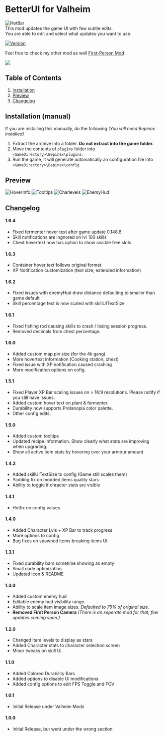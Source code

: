 
# BetterUI for Valheim
![HotBar](https://i.nyah.moe/R6KUG.png)  
This mod updates the game UI with few subtle edits.  
You are able to edit and select what updates you want to use. 

[![Version](https://img.shields.io/endpoint?color=success&label=Version&style=flat-square&url=https%3A%2F%2Fvalheim-modtracker.vercel.app%2Fnexusmods%2F189%2Fversion)](https://github.com/matias-kovero/BetterUI)

Feel free to check my other mod as well [First-Person Mod](https://valheim.thunderstore.io/package/Masa/FirstPerson/)  

[![](https://i.nyah.moe/Rb5tv.png)](https://zap-hosting.com/BetterUI)
## Table of Contents
1. [Installation](#Installation-(manual))
2. [Preview](#Preview)
3. [Changelog](#Changelog)  

## Installation (manual)

If you are installing this manually, do the following _(You will need Bepinex installed)_

1. Extract the archive into a folder. **Do not extract into the game folder.**
2. Move the contents of `plugins` folder into `<GameDirectory>\Bepinex\plugins`.
3. Run the game, it will generate automatically an configuration file into `<GameDirectory>\Bepinex\config`

## Preview
![HoverInfo](https://i.nyah.moe/Rbb2l.png)
![Tooltips](https://i.nyah.moe/Rwitl.png)
![Charlevels](https://i.nyah.moe/Rwk8I.png)
![EnemyHud](https://i.nyah.moe/RwNht.png)


## Changelog
#### 1.6.4
- Fixed fermenter hover text after game update 0.148.6
- Skill notifications are ingnored on lvl 100 skills
- Chest hovertext now has option to show avaible free slots.
#### 1.6.3
- Container hover text follows original format
- XP Notification customization (text size, extended information)
#### 1.6.2
- Fixed issues with enemyHud draw distance defaulting to smaller than game default
- Skill percentage text is now scaled with skillUITextSize
#### 1.6.1
- Fixed fishing rod causing skills to crash / losing session progress.
- Removed decimals from chest percentage.
#### 1.6.0
- Added custom map pin size (for the 4k gang)
- More hovertext information (Cooking station, chest)
- Fixed issue with XP notification caused crashing
- More modification options on cofig.
#### 1.5.1
- Fixed Player XP Bar scaling issues on > 16:9 resolutions. Please notify if you still have issues.
- Added custom hover text on plant & fermenter.
- Durability now supports Protanopia color palette.
- Other config edits.
#### 1.5.0
- Added custom tooltips
- Updated recipe information. Show clearly what stats are improving when upgrading.
- Show all active item stats by hovering over your armour amount.
#### 1.4.2
- Added skillUITextSize to config (Game still scales them)
- Padding fix on modded items quality stars
- Ability to toggle if chracter stats are visible 
#### 1.4.1
- Hotfix on config values
#### 1.4.0
- Added Character Lvls + XP Bar to track progress
- More options to config
- Bug fixes on spawned items breaking items UI
#### 1.3.1
- Fixed durability bars sometime showing as empty
- Small code optimization
- Updated Icon & README
#### 1.3.0
- Added custom enemy hud
- Editable enemy hud visibility range.
- Ability to scale item image sizes. _Defaulted to 75% of original size._
- **Removed First Person Camera** _(There is an seperate mod for that, few updates coming soon.)_
#### 1.2.0
- Changed item levels to display as stars
- Added Character stats to character selection screen
- Minor tweaks on skill UI.
#### 1.1.0
- Added Colored Durability Bars
- Added options to disable UI modifications
- Added config options to edit FPS Toggle and FOV

#### 1.0.1
- Initial Release under Valheim Mods
#### 1.0.0
- Initial Release, but went under the wrong section